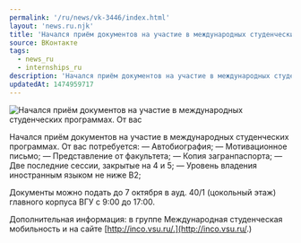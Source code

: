 ```yaml
---
permalink: '/ru/news/vk-3446/index.html'
layout: 'news.ru.njk'
title: 'Начался приём документов на участие в международных студенческих программах.'
source: ВКонтакте
tags:
  - news_ru
  - internships_ru
description: 'Начался приём документов на участие в международных студенческих программах.'
updatedAt: 1474959717
---
```

![Начался приём документов на участие в международных студенческих программах. От вас](https://sun9-76.userapi.com/impf/c626631/v626631195/2e780/0IUJsIUpTZA.jpg?size=1280x853&quality=96&sign=48c70f9f47fbf91c92a076c9fda0598e&c_uniq_tag=gVCXsCbslZ5UQATcwF2DVnWtRsqhSFqfdjZIafgBPSc&type=album)

Начался приём документов на участие в международных студенческих программах. От вас потребуется:
— Автобиография;
— Мотивационное письмо;
— Представление от факультета;
— Копия загранпаспорта;
— Две последние сессии, закрытые на 4 и 5;
— Уровень владения иностранным языком не ниже В2;

Документы можно подать до 7 октября в ауд. 40/1 (цокольный этаж) главного корпуса ВГУ с 9:00 до 17:00.

Дополнительная информация: в группе Международная студенческая мобильность и на сайте [http://inco.vsu.ru/.](http://inco.vsu.ru/.)
